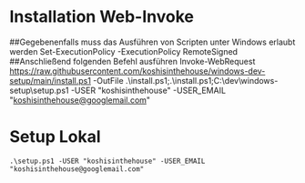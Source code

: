 # Installation Web-Invoke
##Gegebenenfalls muss das Ausführen von Scripten unter Windows erlaubt werden
    Set-ExecutionPolicy -ExecutionPolicy RemoteSigned
##Anschließend folgenden Befehl ausführen
    Invoke-WebRequest https://raw.githubusercontent.com/koshisinthehouse/windows-dev-setup/main/install.ps1 -OutFile .\install.ps1;.\install.ps1;C:\dev\windows-setup\setup.ps1 -USER "koshisinthehouse" -USER_EMAIL "koshisinthehouse@googlemail.com"

# Setup Lokal
    .\setup.ps1 -USER "koshisinthehouse" -USER_EMAIL "koshisinthehouse@googlemail.com"

